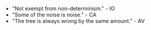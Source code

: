 * "Not exempt from non-determinism." - IO
* "Some of the noise is noise." - CA
* "The tree is always wrong by the same amount." - AV
